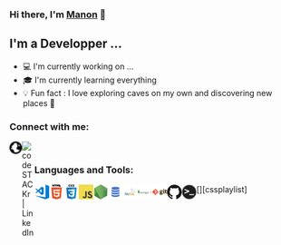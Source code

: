 ### Hi there, I'm [Manon][website] 👋

## I'm a Developper ...
- :computer: I'm currently working on ...
- :mortar_board: I'm currently learning everything
- :bulb: Fun fact : I love exploring caves on my own and discovering new places 🌱

### Connect with me:
[<img align="left" alt="codeSTACKr.com" width="22px" src="https://raw.githubusercontent.com/iconic/open-iconic/master/svg/globe.svg" />][website]
[<img align="left" alt="codeSTACKr | LinkedIn" width="22px" src="./Images/inkedin.svg" />][linkedin]

<br />

### Languages and Tools:
[<img align="left" alt="Visual Studio Code" width="26px" src="./Images/visual-studio-code.png" />][youtube]
[<img align="left" alt="HTML5" width="26px" src="./Images/html.png" />][youtube]
[<img align="left" alt="CSS3" width="26px" src="./Images/css.png" />][cssplaylist]
[<img align="left" alt="JavaScript" width="26px" src="./Images/javascript.png" />][youtube]
[<img align="left" alt="Node.js" width="26px" src="./Images/nodejs.png" />][youtube]
[<img align="left" alt="SQL" width="26px" src="./Images/sql.png" />][youtube]
[<img align="left" alt="MySQL" width="26px" src="./Images/mysql.png" />][youtube]
[<img align="left" alt="MongoDB" width="26px" src="./Images/mongodb.png" />][youtube]
[<img align="left" alt="Git" width="26px" src="./Images/git.png" />][youtube]
[<img align="left" alt="GitHub" width="26px" src="./Images/github.png" />][youtube]
[<img align="left" alt="Terminal" width="26px" src="./Images/terminal.png" />][youtube]

<br />
<br />

[website]: http://manonvessiot.epizy.com/
[linkedin]: https://www.linkedin.com/in/manon-vessiot-b5a054153
[youtube]: https://www.youtube.com